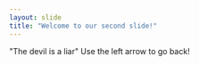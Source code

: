 ```yaml
---
layout: slide
title: "Welcome to our second slide!"
---
```

"The devil is a liar"
Use the left arrow to go back!
